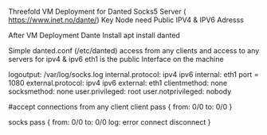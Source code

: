Threefold VM Deployment for Danted Socks5 Server ( https://www.inet.no/dante/)
Key Node need Public IPV4 & IPV6 Adresss

After VM Deployment 
Dante Install 
apt install danted


Simple danted.conf  (/etc/danted)
access from any clients and access to any servers for ipv4 & ipv6
eth1 is the public Interface on the machine 



logoutput: /var/log/socks.log
internal.protocol: ipv4 ipv6
internal: eth1 port = 1080
external.protocol: ipv4 ipv6
external: eth1
clientmethod: none
socksmethod: none
user.privileged: root
user.notprivileged: nobody

#accept connections from any client
client pass {
        from: 0/0 to: 0/0
}

socks pass {
        from: 0/0 to: 0/0
        log: error connect disconnect
}
